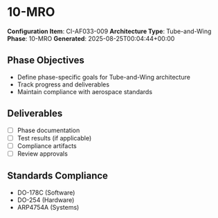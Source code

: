 # 10-MRO

**Configuration Item**: CI-AF033-009
**Architecture Type**: Tube-and-Wing
**Phase**: 10-MRO
**Generated**: 2025-08-25T00:04:44+00:00

## Phase Objectives
- Define phase-specific goals for Tube-and-Wing architecture
- Track progress and deliverables
- Maintain compliance with aerospace standards

## Deliverables
- [ ] Phase documentation
- [ ] Test results (if applicable)
- [ ] Compliance artifacts
- [ ] Review approvals

## Standards Compliance
- DO-178C (Software)
- DO-254 (Hardware)
- ARP4754A (Systems)

